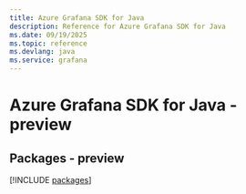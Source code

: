 ```yaml
---
title: Azure Grafana SDK for Java
description: Reference for Azure Grafana SDK for Java
ms.date: 09/19/2025
ms.topic: reference
ms.devlang: java
ms.service: grafana
---
```

# Azure Grafana SDK for Java - preview
## Packages - preview
[!INCLUDE [packages](grafana-index.md)]
